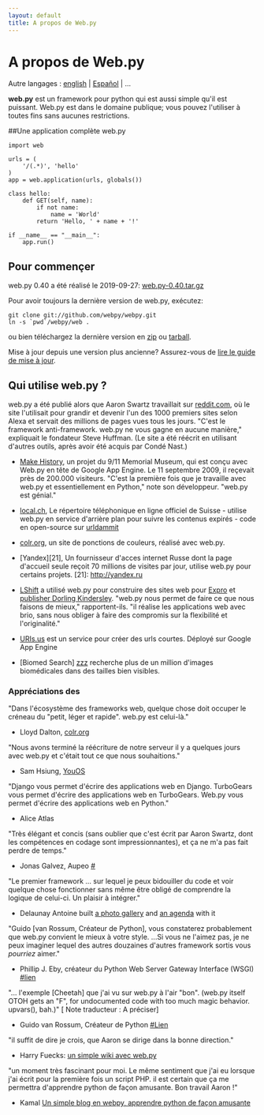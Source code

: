 ```yaml
---
layout: default
title: A propos de Web.py
---
```


# A propos de Web.py

Autre langages : [english](/) | [Español](/index.es.html) | ...


**web.py** est un framework pour python qui est aussi simple qu'il est puissant. Web.py est dans le domaine publique; vous pouvez l'utiliser à toutes fins sans aucunes restrictions.

##Une application complète web.py

    import web
            
    urls = (
        '/(.*)', 'hello'
    )
    app = web.application(urls, globals())
    
    class hello:        
        def GET(self, name):
            if not name: 
                name = 'World'
            return 'Hello, ' + name + '!'
    
    if __name__ == "__main__":
        app.run()


## Pour commençer

web.py 0.40 a été réalisé le 2019-09-27: [web.py-0.40.tar.gz][16]

   [16]: https://github.com/webpy/webpy/archive/0.40.zip

Pour avoir toujours la dernière version de web.py, exécutez:
    
    git clone git://github.com/webpy/webpy.git
    ln -s `pwd`/webpy/web .

ou bien téléchargez la dernière version en [zip](http://github.com/webpy/webpy/zipball/master) ou [tarball](http://github.com/webpy/webpy/tarball/master).

Mise à jour depuis une version plus ancienne? Assurez-vous de [lire le guide de mise à jour][17].

   [17]: http://webpy.org/docs/0.3/upgrade

## Qui utilise web.py ?

web.py a été publié alors que Aaron Swartz travaillait sur [reddit.com][20], où le site l'utilisait pour grandir et devenir l'un des 1000 premiers sites selon Alexa et servait des millions de pages vues tous les jours. "C'est le framework anti-framework. web.py ne vous gagne en aucune manière," expliquait le fondateur Steve Huffman. (Le site a été réécrit en utilisant d'autres outils, après avoir été acquis par Condé Nast.)

   [20]: http://reddit.com/

* [Make History](http://makehistory.national911memorial.org), un projet du 9/11 Memorial Museum, qui est conçu avec Web.py en tête de Google App Engine. Le 11 septembre 2009, il reçevait près de 200.000 visiteurs. "C'est la première fois que je travaille avec web.py et essentiellement en Python," note son développeur. "web.py est génial."

* [local.ch](http://www.local.ch), Le répertoire téléphonique en ligne officiel de Suisse - utilise web.py en service d'arrière plan pour suivre les contenus expirés - code en open-source sur [urldammit](http://github.com/harryf/urldammit/tree/master)

* [colr.org](http://www.colr.org), un site de ponctions de couleurs, réalisé avec web.py.

* [Yandex][21], Un fournisseur d'acces internet Russe dont la page d'accueil seule reçoit 70 millions de visites par jour, utilise web.py pour certains projets.
   [21]: http://yandex.ru

* [LShift][22] a utilisé web.py pour construire des sites web pour [Expro][23] et [publisher Dorling Kindersley][24]. "web.py nous permet de faire ce que nous faisons de mieux," rapportent-ils. "il réalise les applications web avec brio, sans nous obliger à faire des compromis sur la flexibilité et l'originalité."

   [22]: http://www.lshift.net/
   [23]: http://www.lshift.net/blog/2006/11/15/web-development-with-dynamic-languages/
   [24]: http://travel.dk.com/

* [URIs.us][u] est un service pour créer des urls courtes. Déployé sur Google App Engine

   [u]: http://uris.us 

* [Biomed Search] [zzz] recherche plus de un million d'images biomédicales dans des tailles bien visibles.

   [zzz]: http://www.biomed-search.com

### Appréciations des

"Dans l'écosystème des frameworks web, quelque chose doit occuper le créneau du "petit, léger et rapide". web.py est celui-là."  
- Lloyd Dalton, [colr.org](http://colr.org)

"Nous avons terminé la réécriture de notre serveur il y a quelques jours avec web.py et c'était tout ce que nous souhaitions."  
- Sam Hsiung, [YouOS][25]

   [25]: http://www.youos.com/

"Django vous permet d'écrire des applications web en Django. TurboGears vous permet d'écrire des applications web en TurboGears. Web.py vous permet d'écrire des applications web en Python."  
- Alice Atlas

"Très élégant et concis (sans oublier que c'est écrit par Aaron Swartz, dont les compétences en codage sont impressionnantes), et ça ne m'a pas fait perdre de temps."   
- Jonas Galvez, Aupeo [#][26]

   [26]: http://www.artima.com/forums/flat.jsp?forum=106&thread=146149

"Le premier framework ... sur lequel je peux bidouiller du code et voir quelque chose fonctionner sans même être obligé de comprendre la logique de celui-ci. Un plaisir à intégrer."   
- Delaunay Antoine built [a photo gallery][28] and [an agenda][34] with it

   [28]: http://github.com/antoine/ibrouteur/
   [34]: http://metagenda.org

"Guido [van Rossum, Créateur de Python], vous constaterez probablement que web.py convient le mieux à votre style. ...Si vous ne l'aimez pas, je ne peux imaginer lequel des autres douzaines d'autres framework sortis vous *pourriez* aimer."   
- Phillip J. Eby, créateur du Python Web Server Gateway Interface (WSGI) [#lien][30]

   [30]: http://www.artima.com/forums/flat.jsp?forum=106&thread=146149&start=30&msRange=15

"... l'exemple [Cheetah] que j'ai vu sur web.py à l'air "bon". (web.py itself OTOH gets an "F", for undocumented code with too much magic behavior. upvars(), bah.)"  [ Note traducteur : A préciser]
- Guido van Rossum, Créateur de Python [#Lien][31]

   [31]: http://www.artima.com/weblogs/viewpost.jsp?thread=146503

"il suffit de dire je crois, que Aaron se dirige dans la bonne direction."   
- Harry Fuecks: [un simple wiki avec web.py][32]

   [32]: http://www.sitepoint.com/blogs/2006/01/06/a-simple-wiki-with-webpy/

"un moment très fascinant pour moi. Le même sentiment que j'ai eu lorsque j'ai écrit pour la première fois un script PHP. il est certain que ça me permettra d'apprendre python de façon amusante. Bon travail Aaron !"   
- Kamal [Un simple blog en webpy, apprendre python de façon amusante][33]

   [33]: http://www.k4ml.com/node/165
